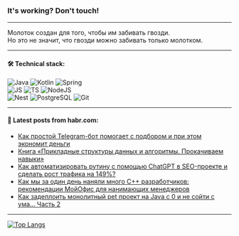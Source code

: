 ### It's working? Don't touch!

---
Молоток создан для того, чтобы им забивать гвозди. <br>
Но это не значит, что гвозди можно забивать только молотком.

---

#### 🛠️ Technical stack:

![Java](https://img.shields.io/badge/Java-informational?logo=Oracle&style=flat&logoColor=white&color=FF4500)
![Kotlin](https://img.shields.io/badge/Kotlin-informational?logo=Kotlin&style=flat&logoColor=white&color=774D97)
![Spring](https://img.shields.io/badge/SpringBoot-informational?logo=SpringBoot&style=flat&logoColor=white&color=6DB33F) <br>
![JS](https://img.shields.io/badge/JS-informational?logo=javaScript&style=flat&logoColor=black&color=F7Df1E)
![TS](https://img.shields.io/badge/TypeScript-informational?logo=typeScript&style=flat&logoColor=black&color=0667A8)
![NodeJS](https://img.shields.io/badge/NodeJS-informational?logo=node.js&style=flat&logoColor=white&color=70A760) <br>
![Nest](https://img.shields.io/badge/NestJS-informational?logo=NestJS&style=flat&logoColor=white&color=E0234E)
![PostgreSQL](https://img.shields.io/badge/PostgreSQL-informational?logo=PostgreSQL&style=flat&logoColor=white&color=DAA520)
![Git](https://img.shields.io/badge/Git-informational?logo=git&style=flat&logoColor=white&color=778899)

___

#### 💬 Latest posts from habr.com:

<!-- BLOG-POST-LIST:START -->
- [Как простой Telegram-бот помогает с подбором и при этом экономит деньги](https://habr.com/ru/companies/alfa/articles/754896/?utm_source=habrahabr&utm_medium=rss&utm_campaign=754896)
- [Книга «Прикладные структуры данных и алгоритмы. Прокачиваем навыки»](https://habr.com/ru/companies/piter/articles/755274/?utm_source=habrahabr&utm_medium=rss&utm_campaign=755274)
- [Как автоматизировать рутину с помощью ChatGPT в SEO-проекте и сделать рост трафика на 149%?](https://habr.com/ru/articles/755902/?utm_source=habrahabr&utm_medium=rss&utm_campaign=755902)
- [Как мы за один день наняли много C++ разработчиков: рекомендации МойОфис для нанимающих менеджеров](https://habr.com/ru/companies/ncloudtech/articles/755892/?utm_source=habrahabr&utm_medium=rss&utm_campaign=755892)
- [Как задеплоить монолитный pet проект на Java с 0 и не сойти с ума… Часть 2](https://habr.com/ru/articles/755332/?utm_source=habrahabr&utm_medium=rss&utm_campaign=755332)
<!-- BLOG-POST-LIST:END -->

---
[![Top Langs](https://github-readme-stats-git-master-advtsetting-gmailcom.vercel.app/api/top-langs/?username=zloylis&langs_count=10&hide_title=false&title_color=e6edf3&size_weight=0.5&count_weight=0.5&layout=compact&hide_border=true&theme=dracula)](https://github.com/zloylis)

<!-- ![GitHub stats](https://github-readme-stats-git-master-advtsetting-gmailcom.vercel.app/api?username=zloylis&show_icons=true&hide_border=true&theme=dracula&hide_title=true&include_all_commits=true&count_private=true&hide=contribs&hide_rank=true) -->
